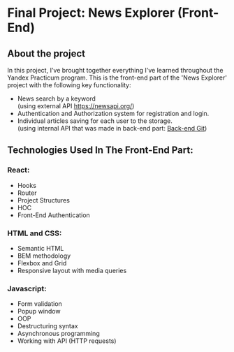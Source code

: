 # Final Project: News Explorer (Front-End)

## About the project

In this project, I've brought together everything I've learned throughout the Yandex Practicum program. This is the front-end part of the 'News Explorer' project with the following key functionality:

* News search by a keyword<br />
  (using external API https://newsapi.org/)
* Authentication and Authorization system for registration and login.
* Individual articles saving for each user to the storage.<br />
  (using internal API that was made in back-end part: [Back-end Git](https://github.com/sasokl/news-explorer-api))

## Technologies Used In The Front-End Part:
### React:
* Hooks
* Router
* Project Structures
* HOC
* Front-End Authentication
### HTML and CSS:
* Semantic HTML
* BEM methodology
* Flexbox and Grid
* Responsive layout with media queries
### Javascript:
* Form validation
* Popup window
* OOP
* Destructuring syntax
* Asynchronous programming
* Working with API (HTTP requests)